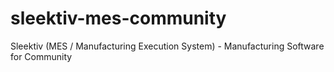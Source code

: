 # sleektiv-mes-community
Sleektiv (MES / Manufacturing Execution System) - Manufacturing Software for Community 
